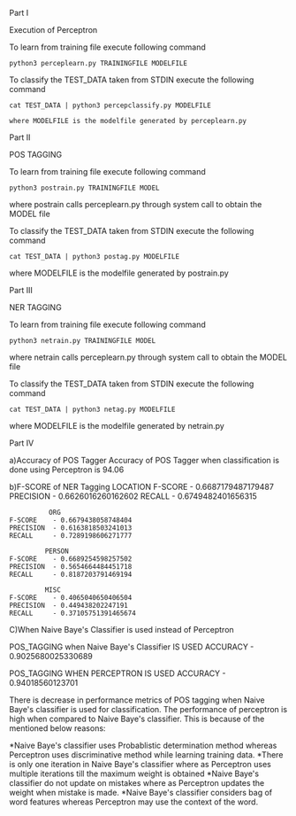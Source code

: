 Part I 

Execution of Perceptron

  To learn from training file execute following command
 
    python3 perceplearn.py TRAININGFILE MODELFILE
 
  To classify the TEST_DATA taken from STDIN execute the following command
   
    cat TEST_DATA | python3 percepclassify.py MODELFILE
    
    where MODELFILE is the modelfile generated by perceplearn.py
    
Part II     
 
POS TAGGING
 
 To learn from training file execute following command
 
    python3 postrain.py TRAININGFILE MODEL
    
 where postrain calls perceplearn.py through system call to obtain the MODEL file
 
 To classify the TEST_DATA taken from STDIN execute the following command
   
    cat TEST_DATA | python3 postag.py MODELFILE
    
 where MODELFILE is the modelfile generated by postrain.py
 
Part III

NER TAGGING

  To learn from training file execute following command
 
    python3 netrain.py TRAININGFILE MODEL
    
 where netrain calls perceplearn.py through system call to obtain the MODEL file
 
 To classify the TEST_DATA taken from STDIN execute the following command
   
    cat TEST_DATA | python3 netag.py MODELFILE
    
 where MODELFILE is the modelfile generated by netrain.py
 
Part IV

  a)Accuracy of POS Tagger
      Accuracy of POS Tagger when classification is done using Perceptron is 94.06
       
  b)F-SCORE of NER Tagging
            LOCATION
    F-SCORE    - 0.6687179487179487
    PRECISION  - 0.6626016260162602
    RECALL     - 0.6749482401656315
    
              ORG
    F-SCORE    - 0.6679438058748404
    PRECISION  - 0.6163818503241013
    RECALL     - 0.7289198606271777
    
             PERSON
    F-SCORE    - 0.6689254598257502
    PRECISION  - 0.5654664484451718
    RECALL     - 0.8187203791469194
    
             MISC
    F-SCORE    - 0.4065040650406504
    PRECISION  - 0.449438202247191
    RECALL     - 0.37105751391465674
          
 C)When Naive Baye's Classifier is used instead of Perceptron
  
  POS_TAGGING when Naive Baye's Classifier IS USED
    ACCURACY   - 0.9025680025330689 
   
  POS_TAGGING WHEN PERCEPTRON IS USED
   ACCURACY    - 0.94018560123701
   
   There is decrease in performance metrics of POS tagging when Naive Baye's classifier is used for classification. The performance of perceptron is  high when compared to Naive Baye's classifier. This is because of the mentioned below reasons:
   
   *Naive Baye's classifier uses Probablistic determination method whereas Perceptron uses discriminative method while learning training data.
   *There is only one iteration in Naive Baye's classifier where as Perceptron uses multiple iterations till the maximum weight  is obtained
   *Naive Baye's classifier do not update on mistakes where as Perceptron updates the weight when mistake is made.
   *Naive Baye's classifier considers bag of word features whereas Perceptron may use the context of the word. 

